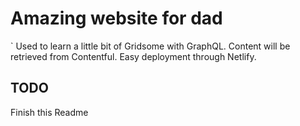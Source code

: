 # Amazing website for dad

`
Used to learn a little bit of Gridsome with GraphQL. Content will be retrieved from Contentful.
Easy deployment through Netlify.

## TODO

Finish this Readme
